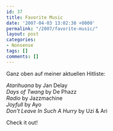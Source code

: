 ```yaml
---
id: 37
title: Favorite Music
date: '2007-04-03 13:02:38 +0000'
permalink: "/2007/favorite-music/"
layout: post
categories:
- Nonsense
tags: []
comments: []
---
```

Ganz oben auf meiner aktuellen Hitliste:

_Atarihuana_ by Jan Delay  
_Days of Twang_ by De Phazz  
_Radio_ by Jazzmachine  
_Joyfull_ by Ayo  
_Don't Leave In Such A Hurry_ by Uzi & Ari

Check it out!